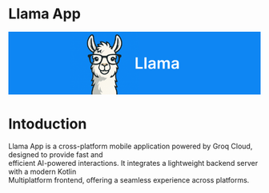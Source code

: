 # **Llama App**

<picture>
   <img alt="Llama" src="https://github.com/w1lderr/LLamaApp/blob/master/Frame%201.png">
</picture>

# **Intoduction**

Llama App is a cross-platform mobile application powered by Groq Cloud, designed to provide fast and<br>
efficient AI-powered interactions. It integrates a lightweight backend server with a modern Kotlin<br>
Multiplatform frontend, offering a seamless experience across platforms.
